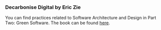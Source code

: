 ### Decarbonise Digital by Eric Zie

You can find practices related to Software Architecture and Design in Part Two: Green Software. The book can be found [here](https://learning.gocode.green/p/read-the-book-decarbonise-digital).
